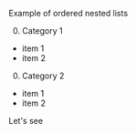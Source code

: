 Example of ordered nested lists

0. Category 1
  * item 1
  * item 2
  
0. Category 2
  * item 1
  * item 2
  
  Let's see
